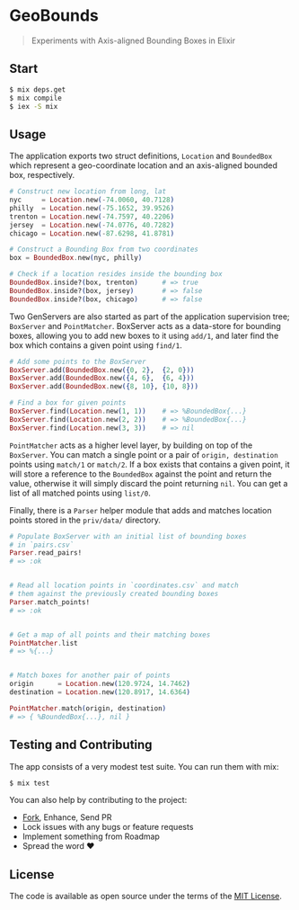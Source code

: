 GeoBounds
=========

> Experiments with Axis-aligned Bounding Boxes in Elixir




## Start

```bash
$ mix deps.get
$ mix compile
$ iex -S mix
```




## Usage

The application exports two struct definitions, `Location` and `BoundedBox`
which represent a geo-coordinate location and an axis-aligned bounded box,
respectively.

```elixir
# Construct new location from long, lat
nyc     = Location.new(-74.0060, 40.7128)
philly  = Location.new(-75.1652, 39.9526)
trenton = Location.new(-74.7597, 40.2206)
jersey  = Location.new(-74.0776, 40.7282)
chicago = Location.new(-87.6298, 41.8781)

# Construct a Bounding Box from two coordinates
box = BoundedBox.new(nyc, philly)

# Check if a location resides inside the bounding box
BoundedBox.inside?(box, trenton)      # => true
BoundedBox.inside?(box, jersey)       # => false
BoundedBox.inside?(box, chicago)      # => false
```

Two GenServers are also started as part of the application supervision tree;
`BoxServer` and `PointMatcher`. BoxServer acts as a data-store for bounding
boxes, allowing you to add new boxes to it using `add/1`, and later find the
box which contains a given point using `find/1`.

```elixir
# Add some points to the BoxServer
BoxServer.add(BoundedBox.new({0, 2},  {2, 0}))
BoxServer.add(BoundedBox.new({4, 6},  {6, 4}))
BoxServer.add(BoundedBox.new({8, 10}, {10, 8}))

# Find a box for given points
BoxServer.find(Location.new(1, 1))    # => %BoundedBox{...}
BoxServer.find(Location.new(2, 2))    # => %BoundedBox{...}
BoxServer.find(Location.new(3, 3))    # => nil
```


`PointMatcher` acts as a higher level layer, by building on top of the
`BoxServer`. You can match a single point or a pair of `origin, destination`
points using `match/1` or `match/2`. If a box exists that contains a given
point, it will store a reference to the `BoundedBox` against the point and
return the value, otherwise it will simply discard the point returning `nil`.
You can get a list of all matched points using `list/0`.

Finally, there is a `Parser` helper module that adds and matches location
points stored in the `priv/data/` directory.

```elixir
# Populate BoxServer with an initial list of bounding boxes
# in `pairs.csv`
Parser.read_pairs!
# => :ok


# Read all location points in `coordinates.csv` and match
# them against the previously created bounding boxes
Parser.match_points!
# => :ok


# Get a map of all points and their matching boxes
PointMatcher.list
# => %{...}


# Match boxes for another pair of points
origin      = Location.new(120.9724, 14.7462)
destination = Location.new(120.8917, 14.6364)

PointMatcher.match(origin, destination)
# => { %BoundedBox{...}, nil }
```




## Testing and Contributing

The app consists of a very modest test suite. You can run them with mix:

```bash
$ mix test
```

You can also help by contributing to the project:

 - [Fork][github-fork], Enhance, Send PR
 - Lock issues with any bugs or feature requests
 - Implement something from Roadmap
 - Spread the word :heart:





## License

The code is available as open source under the terms of the [MIT License][license].


  [license]:     https://opensource.org/licenses/MIT
  [github-fork]: https://github.com/sheharyarn/geo-bounds/fork

